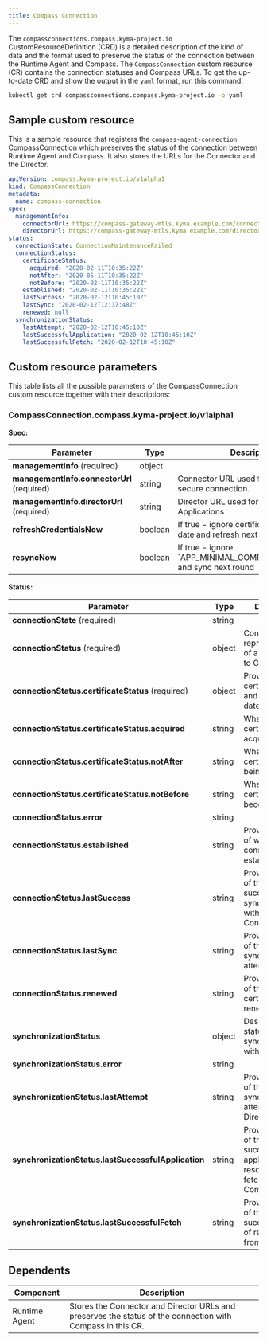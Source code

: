 ```yaml
---
title: Compass Connection
---
```


The `compassconnections.compass.kyma-project.io` CustomResourceDefinition (CRD) 
is a detailed description of the kind of data and the format used to preserve 
the status of the connection between the Runtime Agent and Compass. 
The `CompassConnection` custom resource (CR) contains the connection statuses and Compass URLs.
To get the up-to-date CRD and show the output in the `yaml` format, run this command:

```bash
kubectl get crd compassconnections.compass.kyma-project.io -o yaml
```

## Sample custom resource

This is a sample resource that registers the `compass-agent-connection` CompassConnection
which preserves the status of the connection between Runtime Agent and Compass. 
It also stores the URLs for the Connector and the Director.

```yaml
apiVersion: compass.kyma-project.io/v1alpha1
kind: CompassConnection
metadata:
  name: compass-connection
spec:
  managementInfo:
    connectorUrl: https://compass-gateway-mtls.kyma.example.com/connector/graphql
    directorUrl: https://compass-gateway-mtls.kyma.example.com/director/graphql
status:
  connectionState: ConnectionMaintenanceFailed
  connectionStatus:
    certificateStatus:
      acquired: "2020-02-11T10:35:22Z"
      notAfter: "2020-05-11T10:35:22Z"
      notBefore: "2020-02-11T10:35:22Z"
    established: "2020-02-11T10:35:22Z"
    lastSuccess: "2020-02-12T10:45:10Z"
    lastSync: "2020-02-12T12:37:48Z"
    renewed: null
  synchronizationStatus:
    lastAttempt: "2020-02-12T10:45:10Z"
    lastSuccessfulApplication: "2020-02-12T10:45:10Z"
    lastSuccessfulFetch: "2020-02-12T10:45:10Z"
```

## Custom resource parameters

This table lists all the possible parameters of the CompassConnection custom resource together with their descriptions:

<!-- The table below was generated automatically -->
<!-- Some special tags (html comments) are at the end of lines due to markdown requirements. -->
<!-- The content between "TABLE-START" and "TABLE-END" will be replaced -->

<!-- TABLE-START -->
### CompassConnection.compass.kyma-project.io/v1alpha1

**Spec:**

| Parameter | Type | Description |
| ---- | ----------- | ---- |
| **managementInfo** (required) | object |  |
| **managementInfo.connectorUrl** (required) | string | Connector URL used for maintaining secure connection\. |
| **managementInfo.directorUrl** (required) | string | Director URL used for fetching Applications |
| **refreshCredentialsNow**  | boolean | If true \- ignore certificate expiration date and refresh next round |
| **resyncNow**  | boolean | If true \- ignore \`APP\_MINIMAL\_COMPASS\_SYNC\_TIME\` and sync next round |

**Status:**

| Parameter | Type | Description |
| ---- | ----------- | ---- |
| **connectionState** (required) | string |  |
| **connectionStatus** (required) | object | ConnectionStatus represents status of a connection to Compass |
| **connectionStatus.certificateStatus** (required) | object | Provides the certificate issue and expiration dates\. |
| **connectionStatus.certificateStatus.acquired**  | string | When the certificate was acquired |
| **connectionStatus.certificateStatus.notAfter**  | string | When the certificate stops being valid |
| **connectionStatus.certificateStatus.notBefore**  | string | When the certificate becomes valid |
| **connectionStatus.error**  | string |  |
| **connectionStatus.established**  | string | Provides the date of when the connection was established |
| **connectionStatus.lastSuccess**  | string | Provides the date of the last successful synchronization with the Connector |
| **connectionStatus.lastSync**  | string | Provides the date of the last synchronization attempt |
| **connectionStatus.renewed**  | string | Provides the date of the last certificate renewal |
| **synchronizationStatus**  | object | Describes the status of the synchronization with the Director |
| **synchronizationStatus.error**  | string |  |
| **synchronizationStatus.lastAttempt**  | string | Provides the date of the last synchronization attempt with the Director |
| **synchronizationStatus.lastSuccessfulApplication**  | string | Provides the date of the last successful application of resources fetched from Compass |
| **synchronizationStatus.lastSuccessfulFetch**  | string | Provides the date of the last successful fetch of resources from the Director |

<!-- TABLE-END -->

## Dependents

| **Component** | **Description**                                                                                            |
|---------------|------------------------------------------------------------------------------------------------------------|
| Runtime Agent | Stores the Connector and Director URLs and preserves the status of the connection with Compass in this CR. |

